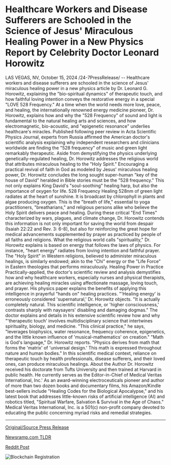 # Healthcare Workers and Disease Sufferers are Schooled in the Science of Jesus' Miraculous Healing Power in a New Physics Report by Celebrity Doctor Leonard Horowitz

LAS VEGAS, NV, October 15, 2024 /24-7PressRelease/ -- Healthcare workers and disease sufferers are schooled in the science of Jesus' miraculous healing power in a new physics article by Dr. Leonard G. Horowitz, explaining the "bio-spiritual dynamics" of therapeutic touch, and how faithful loving intention conveys the restorative energy in a special "LOVE 528 Frequency."  At a time when the world needs more love, peace, and healing, the internationally renowned energy medicine pioneer, Dr. Horowitz, explains how and why the "528 Frequency" of sound and light is fundamental to the natural healing arts and sciences, and how electromagnetic, bio-acoustic, and "epigenetic resonance" underlies healthcare's miracles.  Published following peer review in Acta Scientific Physics Journal, experts from Russia affirmed the American doctor's scientific analysis explaining why independent researchers and clinicians worldwide are finding the "528 frequency" of music and green light remarkably therapeutic. Aside from demystifying the physics underlying genetically-regulated healing, Dr. Horowitz addresses the religious world that attributes miraculous healing to the "Holy Spirit."  Encouraging a practical revival of faith in God as modeled by Jesus' miraculous healing power, Dr. Horowitz concludes the long sought super-human "key of the house of David" heralded in Bible stories must be the "528 frequency." This not only explains King David's "soul-soothing" healing harp, but also the importance of oxygen for life.  528 Frequency Healing  528nm of green light radiates at the heart of sunshine. It is broadcast by chlorophyll in plants and algae producing oxygen. This is the "breath of life," essential to yoga practitioners, "breatharians," and religious persons alike who believe the Holy Spirit delivers peace and healing.  During these critical "End Times" characterized by wars, plagues, and climate change, Dr. Horowitz contends this information is not only important for saving the world from despair (Isaiah 22:22 and Rev. 3: 6-8), but also for reinforcing the great hope for medical advancements supplemented by prayer as practiced by people of all faiths and religions.  What the religious world calls "spirituality," Dr. Horowitz explains is based on energy that follows the laws of physics. For instance, "heart energy" radiates from loving intention and faithful prayer. The "Holy Spirit" in Western religions, believed to administer miraculous healings, is similarly endowed; akin to the "Chi" energy or the "Life Force" in Eastern theologies that performs miraculously.  Healing Power in Practice  Practically-applied, the doctor's scientific review and analysis demystifies how and why healthcare workers, especially nurses and physical therapists, are achieving healing miracles using affectionate massage, loving touch, and prayer. His physics paper explains the benefits of applying this intelligence in prayerful "hands on" healing practices.  "'Healing energy' is erroneously considered 'supernatural,' Dr. Horowitz objects. "It is actually completely natural. This scientific intelligence, or 'higher consciousness,' contrasts sharply with naysayers' disabling and damaging dogmas."  The doctor explains and details in his extensive scientific review how and why "'therapeutic touch' involves multidisciplinary science that intertwines spirituality, biology, and medicine.  "This clinical practice," he says, "leverages biophysics, water resonance, frequency coherence, epigenetics, and the little known influence of 'musical-mathematics' on creation."  "Math is God's language," Dr. Horowitz reports. "Physics derives from math that forms the 'matrix' of 'universal design.' This math is expressed throughout nature and human bodies."  In this scientific medical context, reliance on therapeutic touch by health professionals, disease sufferers, and their loved ones, can produce miraculous healings.  About the Author  Dr. Horowitz received his doctorate from Tufts University and then trained at Harvard in public health. He currently serves as the Editor-in-Chief of Medical Veritas International, Inc.' As an award-winning electroceuticals pioneer and author of more than two dozen books and documentary films, his Amazon/Kindle best-sellers include "Healing Codes for the Biological Apocalypse," and his latest book that addresses little-known risks of artificial intelligence (AI) and robotics titled, "Spiritual Warfare, Salvation & Survival in the Age of Chaos."  Medical Veritas International, Inc. is a 501(c) non-profit company devoted to educating the public concerning myriad risks and remedial strategies. 

---

[Original/Source Press Release](https://www.24-7pressrelease.com/press-release/515234/healthcare-workers-and-disease-sufferers-are-schooled-in-the-science-of-jesus-miraculous-healing-power-in-a-new-physics-report-by-celebrity-doctor-leonard-horowitz)
                    

[Newsramp.com TLDR](https://newsramp.com/curated-news/renowned-scientist-reveals-the-miraculous-healing-power-of-the-528-frequency/399fa5971f61aaaedafc8330c1a155dd) 

 



[Reddit Post](https://www.reddit.com/r/AlternativeHealthNews/comments/1g422ii/renowned_scientist_reveals_the_miraculous_healing/) 



![Blockchain Registration](https://cdn.newsramp.app/24-7PressRelease/qrcode/2410/15/join6dSE.webp)
